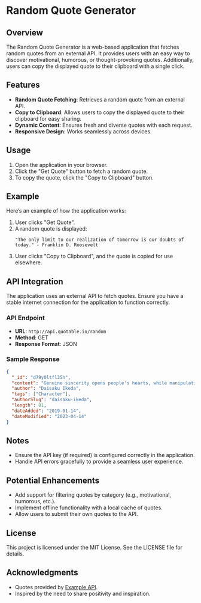 # Random Quote Generator

## Overview

The Random Quote Generator is a web-based application that fetches random quotes from an external API. It provides users with an easy way to discover motivational, humorous, or thought-provoking quotes. Additionally, users can copy the displayed quote to their clipboard with a single click.

## Features

- **Random Quote Fetching**: Retrieves a random quote from an external API.
- **Copy to Clipboard**: Allows users to copy the displayed quote to their clipboard for easy sharing.
- **Dynamic Content**: Ensures fresh and diverse quotes with each request.
- **Responsive Design**: Works seamlessly across devices.

## Usage

1. Open the application in your browser.
2. Click the "Get Quote" button to fetch a random quote.
3. To copy the quote, click the "Copy to Clipboard" button.

## Example

Here’s an example of how the application works:

1. User clicks "Get Quote".
2. A random quote is displayed:
   ```
   "The only limit to our realization of tomorrow is our doubts of today." - Franklin D. Roosevelt
   ```
3. User clicks "Copy to Clipboard", and the quote is copied for use elsewhere.

## API Integration

The application uses an external API to fetch quotes. Ensure you have a stable internet connection for the application to function correctly.

### API Endpoint

- **URL**: `http://api.quotable.io/random`
- **Method**: GET
- **Response Format**: JSON

### Sample Response

```json
{
  "_id": "d79yOltfl35h",
  "content": "Genuine sincerity opens people's hearts, while manipulation causes them to close.",
  "author": "Daisaku Ikeda",
  "tags": ["Character"],
  "authorSlug": "daisaku-ikeda",
  "length": 81,
  "dateAdded": "2019-01-14",
  "dateModified": "2023-04-14"
}
```

## Notes

- Ensure the API key (if required) is configured correctly in the application.
- Handle API errors gracefully to provide a seamless user experience.

## Potential Enhancements

- Add support for filtering quotes by category (e.g., motivational, humorous, etc.).
- Implement offline functionality with a local cache of quotes.
- Allow users to submit their own quotes to the API.

## License

This project is licensed under the MIT License. See the LICENSE file for details.

## Acknowledgments

- Quotes provided by [Example API](http://api.quotable.io/random).
- Inspired by the need to share positivity and inspiration.
